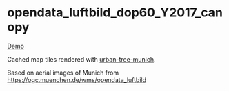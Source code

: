 # opendata_luftbild_dop60_Y2017_canopy

[Demo](https://easz.github.io/opendata_luftbild_dop60_Y2017_canopy/demo.html)

Cached map tiles rendered with [urban-tree-munich](https://github.com/easz/urban-tree-munich).

Based on aerial images of Munich from https://ogc.muenchen.de/wms/opendata_luftbild
